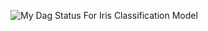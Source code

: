 ![My Dag Status For Iris Classification Model](https://github.com/user-attachments/assets/d2868492-03e9-48c8-89c6-e47d3cb3c559)
